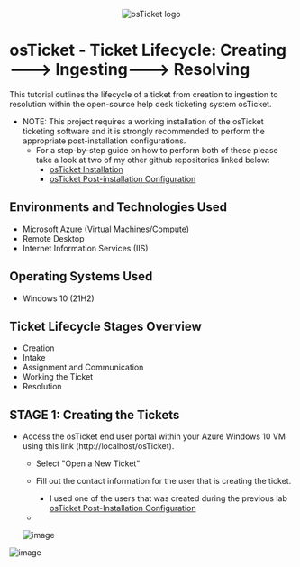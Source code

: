 <p align="center">
<img src="https://i.imgur.com/Clzj7Xs.png" alt="osTicket logo"/>
</p>

<h1>osTicket - Ticket Lifecycle: Creating ---> Ingesting---> Resolving</h1>
This tutorial outlines the lifecycle of a ticket from creation to ingestion to resolution within the open-source help desk ticketing system osTicket.<br />

<p>
 
  - NOTE: This project requires a working installation of the osTicket ticketing software and it is strongly recommended to perform the appropriate post-installation configurations.
    - For a step-by-step guide on how to perform both of these please take a look at two of my other github repositories linked below:
      - [osTicket Installation](https://github.com/CyberSecuriTim/osticket-installation)
      - [osTicket Post-installation Configuration](https://github.com/CyberSecuriTim/osticket-post-install-config)
  
</p>
<h2>Environments and Technologies Used</h2>

- Microsoft Azure (Virtual Machines/Compute)
- Remote Desktop
- Internet Information Services (IIS)

<h2>Operating Systems Used </h2>

- Windows 10</b> (21H2)

<h2>Ticket Lifecycle Stages Overview</h2>

- Creation
- Intake
- Assignment and Communication
- Working the Ticket
- Resolution

<h2>STAGE 1: Creating the Tickets</h2>

<p>

 - Access the osTicket end user portal within your Azure Windows 10 VM using this link (http://localhost/osTicket).
   - Select "Open a New Ticket"
   - Fill out the contact information for the user that is creating the ticket.
     - I used one of the users that was created during the previous lab [osTicket Post-Installation Configuration](https://github.com/CyberSecuriTim/osticket-post-install-config)
    
   - 


   ![image](https://github.com/user-attachments/assets/a715d51e-20d4-4b14-85d8-03b9cdcc0bd0)

</p>

![image](https://github.com/user-attachments/assets/a443bbe0-3b33-4ecf-bebc-acf6884ac87c)
